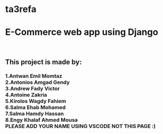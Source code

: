 # ta3refa
<h1>E-Commerce web app using Django </h1>  </br>
<h2> This project is made by: </br> <h3>
1.Antwan Emil Momtaz   </br>
2.Antonios Amgad Gendy </br>
3.Andrew Fady Victor  </br>
4.Antoine Zakria </br>
5.Kirolos Wagdy Fahiem  </br>
6.Salma Ehab Mohamed </br>
7.Salma Hamdy Hassan </br>
8.Engy Khalaf Ahmed Mousa </br> 
PLEASE ADD YOUR NAME USING VSCODE NOT THIS PAGE :)
